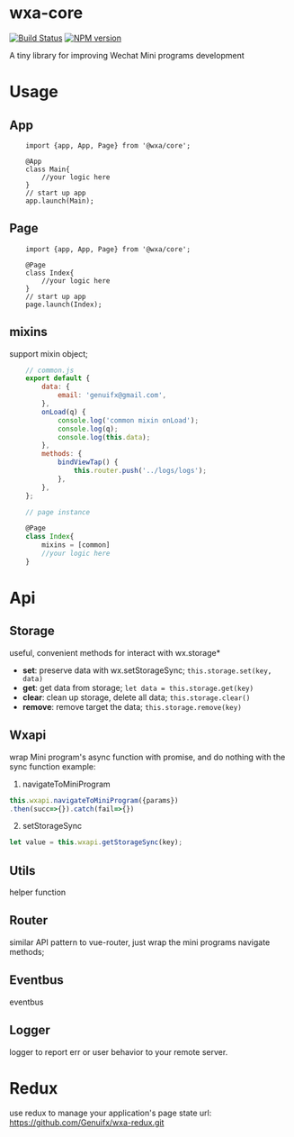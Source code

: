 # wxa-core

[![Build Status](https://travis-ci.org/Genuifx/wxa.svg?branch=master)](https://travis-ci.org/Genuifx/wxa)
[![NPM version](https://img.shields.io/npm/v/@wxa/core.svg)](https://www.npmjs.com/package/@wxa/core)

A tiny library for improving  Wechat Mini programs development

# Usage
## App
```
    import {app, App, Page} from '@wxa/core';

    @App
    class Main{
        //your logic here
    }
    // start up app
    app.launch(Main);
```
## Page
```
    import {app, App, Page} from '@wxa/core';

    @Page
    class Index{
        //your logic here
    }
    // start up app
    page.launch(Index);
```
## mixins
support mixin object;
```javascript
    // common.js
    export default {
        data: {
            email: 'genuifx@gmail.com',
        },
        onLoad(q) {
            console.log('common mixin onLoad');
            console.log(q);
            console.log(this.data);
        },
        methods: {
            bindViewTap() {
                this.router.push('../logs/logs');
            },
        },
    };
```
```javascript
    // page instance

    @Page
    class Index{
        mixins = [common]
        //your logic here
    }
```
# Api
## Storage
useful, convenient methods for interact with wx.storage*
- **set**: preserve data with wx.setStorageSync;
`this.storage.set(key, data)`
- **get**: get data from storage;
`let data = this.storage.get(key)`
- **clear**: clean up storage, delete all data;
`this.storage.clear()`
- **remove**: remove target the data;
`this.storage.remove(key)`
## Wxapi
wrap Mini program's async function with promise, and do nothing with the sync function
example:
1. navigateToMiniProgram
```javascript
this.wxapi.navigateToMiniProgram({params})
.then(succ=>{}).catch(fail=>{})
```
2. setStorageSync
```javascript
let value = this.wxapi.getStorageSync(key);
```
## Utils
helper function
## Router
similar API pattern to vue-router, just wrap the mini programs navigate methods;
## Eventbus
eventbus
## Logger
logger to report err or user behavior to your remote server.

# Redux
use redux to manage your application's page state
url: https://github.com/Genuifx/wxa-redux.git

